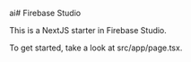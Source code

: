 ai# Firebase Studio

This is a NextJS starter in Firebase Studio.

To get started, take a look at src/app/page.tsx.
